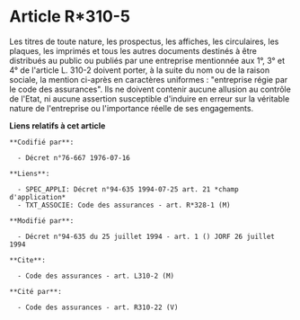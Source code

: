 # Article R*310-5

Les titres de toute nature, les prospectus, les affiches, les circulaires, les plaques, les imprimés et tous les autres
documents destinés à être distribués au public ou publiés par une entreprise mentionnée aux 1°, 3° et 4° de l'article L.
310-2 doivent porter, à la suite du nom ou de la raison sociale, la mention ci-après en caractères uniformes : "entreprise
régie par le code des assurances". Ils ne doivent contenir aucune allusion au contrôle de l'Etat, ni aucune assertion
susceptible d'induire en erreur sur la véritable nature de l'entreprise ou l'importance réelle de ses engagements.

**Liens relatifs à cet article**

	**Codifié par**:

	  - Décret n°76-667 1976-07-16

	**Liens**:

	  - SPEC_APPLI: Décret n°94-635 1994-07-25 art. 21 *champ d'application*
	  - TXT_ASSOCIE: Code des assurances - art. R*328-1 (M)

	**Modifié par**:

	  - Décret n°94-635 du 25 juillet 1994 - art. 1 () JORF 26 juillet 1994

	**Cite**:

	  - Code des assurances - art. L310-2 (M)

	**Cité par**:

	  - Code des assurances - art. R310-22 (V)
